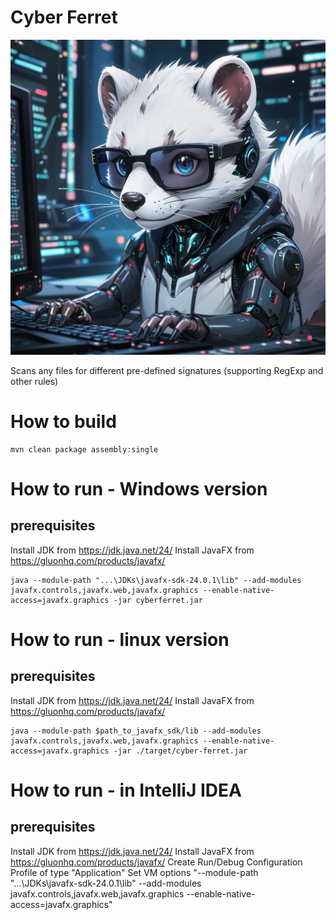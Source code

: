 # Cyber Ferret
[<img src="./docs/cyber-ferret.jpg">]()

Scans any files for different pre-defined signatures (supporting RegExp and other rules)

# How to build
```shell
mvn clean package assembly:single
```

# How to run - Windows version
## prerequisites
Install JDK from https://jdk.java.net/24/
Install JavaFX from https://gluonhq.com/products/javafx/
```shell
java --module-path "...\JDKs\javafx-sdk-24.0.1\lib" --add-modules javafx.controls,javafx.web,javafx.graphics --enable-native-access=javafx.graphics -jar cyberferret.jar
```

# How to run - linux version
## prerequisites
Install JDK from https://jdk.java.net/24/
Install JavaFX from https://gluonhq.com/products/javafx/
```shell
java --module-path $path_to_javafx_sdk/lib --add-modules javafx.controls,javafx.web,javafx.graphics --enable-native-access=javafx.graphics -jar ./target/cyber-ferret.jar
```
# How to run - in IntelliJ IDEA
## prerequisites
Install JDK from https://jdk.java.net/24/
Install JavaFX from https://gluonhq.com/products/javafx/
Create Run/Debug Configuration Profile of type "Application"
Set VM options "--module-path "...\JDKs\javafx-sdk-24.0.1\lib" --add-modules  javafx.controls,javafx.web,javafx.graphics --enable-native-access=javafx.graphics"